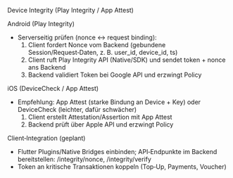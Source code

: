 Device Integrity (Play Integrity / App Attest)

Android (Play Integrity)
- Serverseitig prüfen (nonce ↔ request binding):
  1) Client fordert Nonce vom Backend (gebundene Session/Request‑Daten, z. B. user_id, device_id, ts)
  2) Client ruft Play Integrity API (Native/SDK) und sendet token + nonce ans Backend
  3) Backend validiert Token bei Google API und erzwingt Policy

iOS (DeviceCheck / App Attest)
- Empfehlung: App Attest (starke Bindung an Device + Key) oder DeviceCheck (leichter, dafür schwächer)
  1) Client erstellt Attestation/Assertion mit App Attest
  2) Backend prüft über Apple API und erzwingt Policy

Client‑Integration (geplant)
- Flutter Plugins/Native Bridges einbinden; API‑Endpunkte im Backend bereitstellen: /integrity/nonce, /integrity/verify
- Token an kritische Transaktionen koppeln (Top‑Up, Payments, Voucher)

